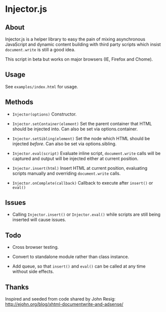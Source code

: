 Injector.js 
===========

About
-----

Injector.js is a helper library to easy the pain of mixing asynchronous 
JavaScript and dynamic content building with third party scripts which insist 
`document.write` is still a good idea.

This script in beta but works on major browsers (IE, Firefox and Chome).

Usage
-----

See `examples/index.html` for usage.

Methods
-------

* `Injector(options)`
  Constructor.

* `Injector.setContainer(element)` 
  Set the parent container that HTML should be injected into.
  Can also be set via options.container.
  
* `Injector.setSibling(element)`
  Set the node which HTML should be injected *before*.
  Can also be set via options.sibling.
  
* `Injector.eval(script)`
  Evaluate inline script, `document.write` calls will be captured and output 
  will be injected either at current position.
  
* `Injector.insert(html)`
  Insert HTML at current position, evaluating scripts manually and overriding 
  `document.write` calls.
  
* `Injector.onComplete(callback)`
  Callback to execute after `insert()` or `eval()`
  
Issues
------

* Calling `Injector.insert()` or `Injector.eval()` while scripts are still 
  being inserted will cause issues.

Todo
----

* Cross browser testing.

* Convert to standalone module rather than class instance.

* Add queue, so that `insert()` and `eval()` can be called at any time without 
  side effects.
  
Thanks
------

Inspired and seeded from code shared by John Resig: http://ejohn.org/blog/xhtml-documentwrite-and-adsense/